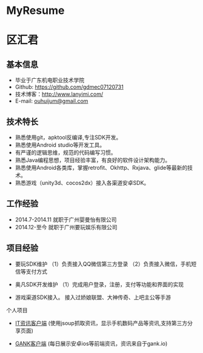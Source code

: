 # MyResume
# 区汇君 #


## 基本信息 ##
- 毕业于广东机电职业技术学院
- Github: https://github.com/gdmec07120731
- 技术博客：http://www.lanyimi.com/
- E-mail: ouhuijum@gmail.com


## 技术特长 ##
- 熟悉使用git，apktool反编译,专注SDK开发。
- 熟悉使用Android studio等开发工具。
- 有严谨的逻辑思维，规范的代码编写习惯。
- 熟悉Java编程思想，项目经验丰富，有良好的软件设计架构能力。
- 熟悉使用Android各类库，掌握retrofit、Okhttp、Rxjava、glide等最新的技术。
- 熟悉游戏（unity3d、cocos2dx）接入各渠道安卓SDK。


## 工作经验 ##
- 2014.7-2014.11 就职于广州婴曼怡有限公司
- 2014.12-至今    就职于广州要玩娱乐有限公司

## 项目经验 ##
- 要玩SDK维护
  （1）负责接入QQ微信第三方登录
  （2）负责接入微信，手机短信等支付方式
   
- 奥凡SDK开发维护
  （1）完成用户登录，注册，支付等功能和界面的实现

- 游戏渠道SDK接入。
  接入过娇娘联盟、大神传奇、上吧主公等手游

个人项目
- [IT资讯客户端](https://github.com/gdmec07120731/ITinformation)
(使用jsoup抓取资讯，显示手机数码产品等资讯,支持第三方分享页面)

- [GANK客户端](https://github.com/gdmec07120731/Gank)
(每日展示安卓ios等前端资讯，资讯来自于gank.io)




 
